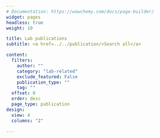 ```yaml
---
# Documentation: https://wowchemy.com/docs/page-builder/
widget: pages
headless: true
weight: 10

title: Lab publications
subtitle: <a href=../../publication/>Search all</a>

content:
  filters:
    author: ""
    category: "lab-related"
    exclude_featured: False
    publication_type: ""
    tag: ""
  offset: 0
  order: desc
  page_type: publication
design:
  view: 4
  columns: "2"

---
```

